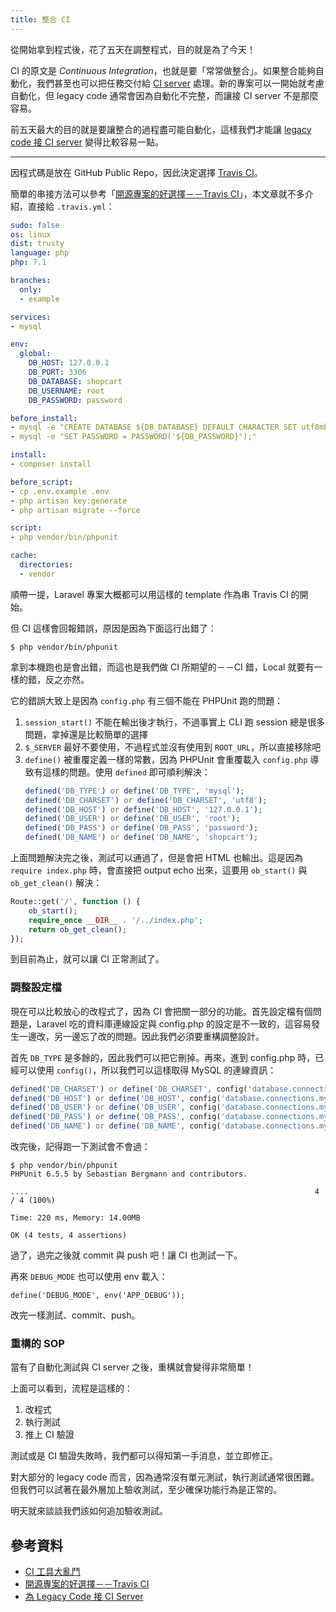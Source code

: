 ```yaml
---
title: 整合 CI
---
```


從開始拿到程式後，花了五天在調整程式，目的就是為了今天！

CI 的原文是 *Continuous Integration*，也就是要「常常做整合」。如果整合能夠自動化，我們甚至也可以把任務交付給 [CI server][CI 工具大亂鬥] 處理。新的專案可以一開始就考慮自動化，但 legacy code 通常會因為自動化不完整，而讓接 CI server 不是那麼容易。

前五天最大的目的就是要讓整合的過程盡可能自動化，這樣我們才能讓 [legacy code 接 CI server][為 Legacy Code 接 CI Server] 變得比較容易一點。

---

因程式碼是放在 GitHub Public Repo，因此決定選擇 [Travis CI](https://travis-ci.org/)。

簡單的串接方法可以參考「[開源專案的好選擇－－Travis CI][]」，本文章就不多介紹，直接給 `.travis.yml`：

```yaml
sudo: false
os: linux
dist: trusty
language: php
php: 7.1

branches:
  only:
  - example

services:
- mysql

env:
  global:
    DB_HOST: 127.0.0.1
    DB_PORT: 3306
    DB_DATABASE: shopcart
    DB_USERNAME: root
    DB_PASSWORD: password

before_install:
- mysql -e "CREATE DATABASE ${DB_DATABASE} DEFAULT CHARACTER SET utf8mb4 DEFAULT COLLATE utf8mb4_unicode_ci;"
- mysql -e "SET PASSWORD = PASSWORD('${DB_PASSWORD}');"

install:
- composer install

before_script:
- cp .env.example .env
- php artisan key:generate
- php artisan migrate --force

script:
- php vendor/bin/phpunit

cache:
  directories:
  - vendor
```

順帶一提，Laravel 專案大概都可以用這樣的 template 作為串 Travis CI 的開始。

但 CI 這樣會回報錯誤，原因是因為下面這行出錯了：

```
$ php vendor/bin/phpunit
```

拿到本機跑也是會出錯，而這也是我們做 CI 所期望的－－CI 錯，Local 就要有一樣的錯，反之亦然。

它的錯誤大致上是因為 `config.php` 有三個不能在 PHPUnit 跑的問題：

1.  `session_start()` 不能在輸出後才執行，不過事實上 CLI 跑 session 總是很多問題，拿掉還是比較簡單的選擇
2.  `$_SERVER` 最好不要使用，不過程式並沒有使用到 `ROOT_URL`，所以直接移除吧
3.  `define()` 被重覆定義一樣的常數，因為 PHPUnit 會重覆載入 `config.php` 導致有這樣的問題。使用 `defined` 即可順利解決：
    ```php
	defined('DB_TYPE') or define('DB_TYPE', 'mysql');
	defined('DB_CHARSET') or define('DB_CHARSET', 'utf8');
	defined('DB_HOST') or define('DB_HOST', '127.0.0.1');
	defined('DB_USER') or define('DB_USER', 'root');
	defined('DB_PASS') or define('DB_PASS', 'password');
	defined('DB_NAME') or define('DB_NAME', 'shopcart');
    ```

上面問題解決完之後，測試可以通過了，但是會把 HTML 也輸出。這是因為 `require index.php` 時，會直接把 output echo 出來，這要用 `ob_start()` 與 `ob_get_clean()` 解決：

```php
Route::get('/', function () {
    ob_start();
    require_once __DIR__ . '/../index.php';
    return ob_get_clean();
});
```

到目前為止，就可以讓 CI 正常測試了。

### 調整設定檔

現在可以比較放心的改程式了，因為 CI 會把關一部分的功能。首先設定檔有個問題是，Laravel 吃的資料庫連線設定與 config.php 的設定是不一致的，這容易發生一邊改，另一邊忘了改的問題。因此我們必須要重構調整設計。

首先 `DB_TYPE` 是多餘的，因此我們可以把它刪掉。再來，進到 config.php 時，已經可以使用 `config()`，所以我們可以這樣取得 MySQL 的連線資訊：

```php
defined('DB_CHARSET') or define('DB_CHARSET', config('database.connections.mysql.charset'));
defined('DB_HOST') or define('DB_HOST', config('database.connections.mysql.host'));
defined('DB_USER') or define('DB_USER', config('database.connections.mysql.username'));
defined('DB_PASS') or define('DB_PASS', config('database.connections.mysql.password'));
defined('DB_NAME') or define('DB_NAME', config('database.connections.mysql.database'));
```

改完後，記得跑一下測試會不會過：

```
$ php vendor/bin/phpunit
PHPUnit 6.5.5 by Sebastian Bergmann and contributors.

....                                                                4 / 4 (100%)

Time: 220 ms, Memory: 14.00MB

OK (4 tests, 4 assertions)
```

過了，過完之後就 commit 與 push 吧！讓 CI 也測試一下。

再來 `DEBUG_MODE` 也可以使用 env 載入：

```
define('DEBUG_MODE', env('APP_DEBUG'));
```

改完一樣測試、commit、push。

### 重構的 SOP

當有了自動化測試與 CI server 之後，重構就會變得非常簡單！

上面可以看到，流程是這樣的：

1. 改程式
2. 執行測試
3. 推上 CI 驗證

測試或是 CI 驗證失敗時，我們都可以得知第一手消息，並立即修正。

對大部分的 legacy code 而言，因為通常沒有單元測試，執行測試通常很困難。但我們可以試著在最外層加上驗收測試，至少確保功能行為是正常的。

明天就來談談我們該如何追加驗收測試。

## 參考資料

* [CI 工具大亂鬥][]
* [開源專案的好選擇－－Travis CI][]
* [為 Legacy Code 接 CI Server][]

[CI 工具大亂鬥]: /_ironman-intro-of-ci/day22.md
[開源專案的好選擇－－Travis CI]: /_ironman-intro-of-ci/day24.md
[為 Legacy Code 接 CI Server]: /_ironman-intro-of-ci/day28.md
